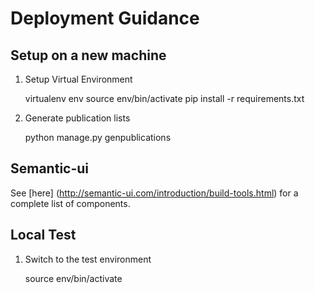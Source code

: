 # Deployment Guidance

## Setup on a new machine

1. Setup Virtual Environment
    
    virtualenv env
    source env/bin/activate
    pip install -r requirements.txt
    
2. Generate publication lists

    python manage.py genpublications

## Semantic-ui

See [here] (http://semantic-ui.com/introduction/build-tools.html) for a 
complete list of components.
    

## Local Test

1. Switch to the test environment

    source env/bin/activate
